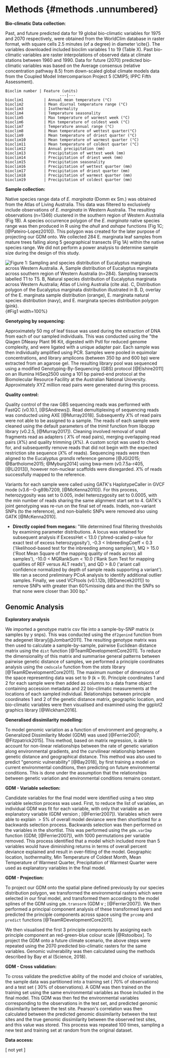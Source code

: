 Methods {#methods .unnumbered}
=======

**Bio-climatic Data collection**:

Past, and future predicted data for 19 global bio-climatic variables for 1975 and 2070 respectively, were obtained from the WorldClim database in raster format, with square cells 2.5 minutes (of a degree) in diameter \cite{}. The variables downloaded included bioclim variables 1 to 19 (Table X). Past bio-climatic variables are raster interpolations of observed data at climate stations between 1960 and 1990. Data for future (2070) predicted bio-climatic variables was based on the Average consensus (relative concentration pathway 8.5) from down-scaled global climate models data from the Coupled Model Intercomparison Project 5 (CMIP5; IPPC Fifth Assessment). 

```
Bioclim number | Feature (units)             
						---|---
bioclim1  		 | Annual mean temperature (°C)   			   
bioclim2  		 | Mean diurnal temperature range (°C)         
bioclim3  		 | Isothermality      									 
bioclim4  		 | Temperature seasonality 						 	 
bioclim5  		 | Max temperature of warmest week (°C)   
bioclim6  		 | Min temperature of coldest week (°C)   
bioclim7  		 | Temperature annual range (°C) 				  
bioclim8  		 | Mean temperature of wettest quarter(°C)
bioclim9  		 | Mean temperature of driest quarter (°C) 
bioclim10  		 | Mean temperature of warmest quarter (°C)
bioclim11  		 | Mean temperature of coldest quarter (°C)
bioclim12   	 | Annual precipitation (mm)   					 
bioclim13   	 | Precipitation of wettest week (mm)     
bioclim14   	 | Precipitation of driest week (mm)      
bioclim15   	 | Precipitation seasonality              
bioclim16   	 | Precipitation of wettest quarter (mm)  
bioclim17   	 | Precipitation of driest quarter (mm)   
bioclim18   	 | Precipitation of warmest quarter (mm)  
bioclim19   	 | Precipitation of coldest quarter (mm)  
```

**Sample collection:**

Native species range data of *E. marginata* (Domm ex Sm.) was obtained from the Atlas of Living Australia. This data was filtered to exclusively include observations of *E. marginata* in Western Australia. The resulting observations (n=1346) clustered in the southern region of Western Australia (Fig 1B). A species occurrence polygon of the *E. marginata* native species range was then produced in R using the *ahull* and *ashape* functions (Fig 1C; [@Pateiro-Lopez2010]). This polygon was created for the later purpose of projecting our GDM onto. We collected 284 E. marginata leaf samples from mature trees falling along 5 geographical transects (Fig 1A) within the native species range. We did not perform a power analysis to determine sample size during the design of this study.

![Figure 1: Sampling and species distribution of Eucalyptus marginata across Western Australia. **A**, Sample distribution of Eucalyptus marginata across southern region of Western Australia (n=284). Sampling transects labelled T1 to T5. **B**, Natural species distribution of Eucalyptus marginata across Western Australia; Atlas of Living Australia (cite ala). **C**, Distribution polygon of the Eucalyptus marginata distribution illustrated in B. **D**, overlay of the E. marginata sample distribution (orange), E. marginata natural species distribution (navy), and E. marginata species distribution polygon (pink).](figures/E_marg_sample_dist.png){#Fig1 width=100%}



**Genotyping by sequencing:**

Approximately 50 mg of leaf tissue was used during the extraction of DNA from each of our sampled individuals. This was conducted using the \"the Qiagen DNeasy Plant 96 Kit, digested with PstI for reduced genome complexity, and were ligated with a unique adapter pair. Each sample was then individually amplified using PCR. Samples were pooled in equimolar concentrations, and library amplicons (between 350 bp and 600 bp) were extracted from an agarose gel. The resulting library pool was sequenced using a modified Genotyping-By-Sequencing (GBS) protocol [@Elshire2011] on an Illumina HiSeq2500 using a 101 bp paired-end protocol at the Biomolecular Resource Facility at the Australian National University. Approximately XYZ million read pairs were generated during this process.

**Quality control:**

Quality control of the raw GBS sequencing reads was performed with FastQC (v0.10.1, [@SAndrews]). Read demultiplexing of sequencing reads was conducted using AXE [@Murray2018]. Subsequently $X \%$ of read pairs were not able to be assigned to a sample. The reads of each sample were cleaned using the default parameters of the *trimit* function from libqcpp library (v0.2.5, [@Murray2017]). Cleaning involved removal of small fragments read as adapters ( $X\%$ of read pairs), merging overlapping read pairs ($X\%$) and quality trimming ($X\%$). A custom script was used to check for, and subsequently remove reads that did not begin with the expected restriction site sequence ($X\%$ of reads). Sequencing reads were then aligned to the Eucalyptus *grandis* reference genome [@JGI2015; @Bartholome2015; @Myburg2014] using bwa-mem (v0.7.5a-r405, [@Li2013]), however non-nuclear scaffolds were disregarded. $X\%$ of reads successfully mapped to the reference.

Variants for each sample were called using GATK's HaplotypeCaller in GVCF mode (v3.6--0-g89b7209, [@McKenna2010]). For this process, heterozygosity was set to 0.005, indel heterozygosity set to 0.0005, with the min number of reads sharing the same alignment start set to 4. GATK's joint genotyping was re-run on the final set of reads.  Indels, non-variant SNPs (to the reference), and non-biallelic SNPs were removed also using GATK [@McKenna2010].

-   **Directly copied from megans:** \"We determined final filtering thresholds by examining parameter distributions. A locus was retained for subsequent analysis if ExcessHet \< 13.0 ('phred-scaled p-value for exact test of excess heterozygosity'), -0.3 \< InbreedingCoeff \< 0.3 ('likelihood-based test for the inbreeding among samples'), MQ \> 15.0 ('Root Mean Square of the mapping quality of reads across all samples'), -10.0 \< MQRankSum \< 10.0 ('Rank Sum Test for mapping qualities of REF versus ALT reads'), and QD \> 8.0 ('ariant call confidence normalized by depth of sample reads supporting a variant'). We ran a second preliminary PCoA analysis to identify additional outlier samples. Finally, we used VCFtools (v0.1.12b, [@Danecek2011]) to remove SNPs with greater than 60$\%$missing data and thin the SNPs so that none were closer than 300 bp.\"

Genomic Analysis
----------------

**Exploratory analysis**

We imported a genotype matrix csv file into a sample-by-SNP matrix (x samples by y snps). This was conducted using the `df2genind` function from the adegenet library[@Jombart2011]. The resulting genotype matrix was then used to calculate a sample-by-sample, pairwise Euclidean distance matrix using the `dist` function [@TeamRDevelopmentCore2011]. To reduce the dimensionality of this matrix and summarise general patterns between pairwise genetic distance of samples, we performed a principle coordinates analysis using the `cmdscale` function from the *stats* library [@TeamRDevelopmentCore2011]. The maximum number of dimensions of the space representing data was set to 9 (k = 9). Principle coordinates 1 and 2 for each sample were then added as columns to a data frame object containing accession metadata and 22 bio-climatic measurements at the locations of each sampled individual. Relationships between principle coordinates 1 and 2 of the genetic distance matrix, geographic location, and bio-climatic variables were then visualised and examined using the ggplot2 graphics library [@Wickham2016].

**Generalised dissimilarity modelling:**

To model genomic variation as a function of environment and geography, a Generalized Dissimilarity Model (GDM) was used [@Ferrier2007; @Fitzpatrick2015]. This method, based on matrix regression, is able to account for non-linear relationships between the rate of genetic variation along environmental gradients, and the curvilinear relationship between genetic distance and geographical distance. This method was also used to predict "genomic vulnerability" [@Bay2018], by first training a model on current environmental conditions, then predicting on future environmental conditions. This is done under the assumption that the relationships between genetic variation and environmental conditions remains constant.

**GDM - Variable selection:**

Candidate variables for the final model were identified using a two step variable selection process was used. First, to reduce the list of variables, an individual GDM was fit for each variable, with only that variable as an explanatory variable (GDM version ; [@Ferrier2007]). Variables which were able to explain $>5\%$ of overall model deviance were then shortlisted for a backwards selection process. Backwards selection was then performed on the variables in the shortlist. This was performed using the `gdm.varImp` function (GDM; [@Ferrier2007]), with 1000 permutations per variable removed. This process identified that a model which included more than 5 variables would have diminishing returns in terms of overall percent deviance explained and result in over-fitting of the model. Geographic location, Isothermality, Min Temperature of Coldest Month, Mean Temperature of Warmest Quarter, Precipitation of Warmest Quarter were used as explanatory variables in the final model.

**GDM - Projection:**

To project our GDM onto the spatial plane defined previously by our species distribution polygon, we transformed the environmental rasters which were selected in our final model, and transformed them according to the model splines of the GDM using `gdm.transorm` (GDM v ; [@Ferrier2007]). We then performed a principal component analysis of these transformed layers and predicted the principle components across space using the `prcomp` and `predict` functions [@TeamRDevelopmentCore2011].  

We then visualised the first 3 principle components by assigning each principle component an red-green-blue colour scale [@Rstoolbox]. To project the GDM onto a future climate scenario, the above steps were repeated using the 2070 predicted bio-climatic rasters for the same variables. Genomic vulnerability was then calculated using the methods described by Bay et al (Science, 2018).

**GDM - Cross validation:**

To cross validate the predictive ability of the model and choice of variables, the sample data was partitioned into a training set ( $70\%$ of observations) and a test set ( $30\%$ of observations). A GDM was then trained on the training set using the same environmental variables as those included in the final model. This GDM was then fed the environmental variables corresponding to the observations in the test set, and predicted genomic dissimilarity between the test site. Pearson's correlation was then calculated between the predicted genomic dissimilarity between the test sites and the true genomic dissimilarity between the observed test sites, and this value was stored. This process was repeated 100 times, sampling a new test and training set at random from the original dataset.

**Data access:**

[ not yet ]